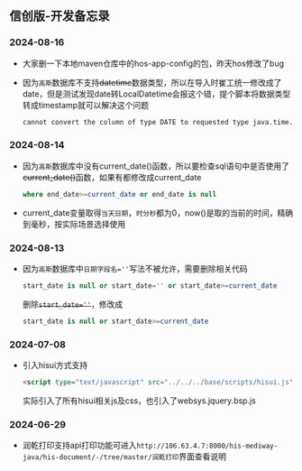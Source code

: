 ## 信创版-开发备忘录

### 2024-08-16

- 大家删一下本地maven仓库中的hos-app-config的包，昨天hos修改了bug

- 因为`高斯`数据库不支持~~datetime~~数据类型，所以在导入时崔工统一修改成了date，但是测试发现date转LocalDatetime会报这个错，提个脚本将数据类型转成timestamp就可以解决这个问题

  ```cmd
  cannot convert the column of type DATE to requested type java.time.LocalDateTime.
  ```

### 2024-08-14

- 因为`高斯`数据库中没有current_date()函数，所以要检查sql语句中是否使用了~~current_date()~~函数，如果有都修改成current_date

  ```sql
  where end_date>=current_date or end_date is null
  ```

  

- current_date变量取得`当天日期`，`时分秒`都为0，now()是取的当前的时间，精确到毫秒，按实际场景选择使用

### 2024-08-13

- 因为`高斯`数据库中`日期字段名=''`写法不被允许，需要删除相关代码

  ```sql
  start_date is null or start_date='' or start_date>=current_date
  ```

  删除~~`start_date=''`~~，修改成

  ```sql
  start_date is null or start_date>=current_date
  ```

### 2024-07-08

- 引入hisui方式支持

  ```html
  <script type="text/javascript" src="../../../base/scripts/hisui.js"></script>
  ```

  实际引入了所有hisui相关js及css，也引入了websys.jquery.bsp.js

### 2024-06-29

- 润乾打印支持api打印功能可进入`http://106.63.4.7:8000/his-mediway-java/his-document/-/tree/master/润乾打印`界面查看说明